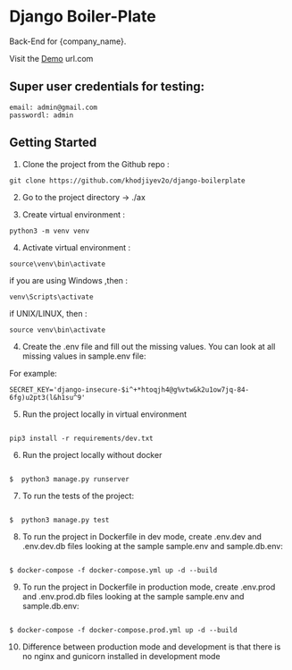 # Django Boiler-Plate
Back-End for {company_name}.

Visit the [Demo]() url.com 
## Super user credentials for testing:
````
email: admin@gmail.com
passwordl: admin
````

## Getting Started

1. Clone the project from the Github repo :

````
git clone https://github.com/khodjiyev2o/django-boilerplate
````

2. Go to the project directory -> ./ax


3. Create virtual environment :


````
python3 -m venv venv
````

4. Activate virtual environment  : 

````
source\venv\bin\activate
````

if you are using Windows ,then :

````
venv\Scripts\activate
````
if UNIX/LINUX, then :
````
source venv\bin\activate
````
4. Create the .env file and fill out the missing values. You can look at all missing values in sample.env file:

For example: 
````
SECRET_KEY='django-insecure-$i^+*htoqjh4@g%vtw&k2u1ow7jq-84-6fg)u2pt3(l&h1su^9'
````
5. Run the project locally in virtual environment

````

pip3 install -r requirements/dev.txt

````
6. Run the project locally without docker

````

$  python3 manage.py runserver

````

    
7. To run the tests of the project:
````

$  python3 manage.py test

````

8. To run the project in Dockerfile in dev mode, create .env.dev  and .env.dev.db files 
    looking at the sample sample.env and sample.db.env:
````

$ docker-compose -f docker-compose.yml up -d --build

````
9. To run the project in Dockerfile in production mode, create .env.prod  and .env.prod.db files 
    looking at the sample sample.env and sample.db.env:
````

$ docker-compose -f docker-compose.prod.yml up -d --build

````

10. Difference between production mode and development is that there is no 
    nginx and gunicorn installed in development mode